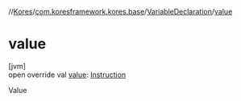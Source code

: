 //[Kores](../../../index.md)/[com.koresframework.kores.base](../index.md)/[VariableDeclaration](index.md)/[value](value.md)

# value

[jvm]\
open override val [value](value.md): [Instruction](../../com.koresframework.kores/-instruction/index.md)

Value

